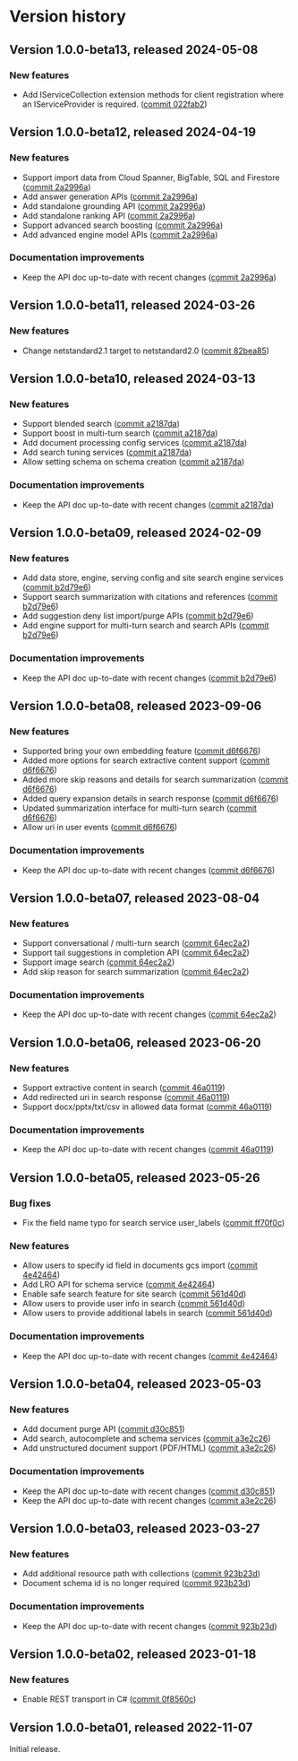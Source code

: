 # Version history

## Version 1.0.0-beta13, released 2024-05-08

### New features

- Add IServiceCollection extension methods for client registration where an IServiceProvider is required. ([commit 022fab2](https://github.com/googleapis/google-cloud-dotnet/commit/022fab203f28fb9c608972af7f8b83f571ae5694))

## Version 1.0.0-beta12, released 2024-04-19

### New features

- Support import data from Cloud Spanner, BigTable, SQL and Firestore ([commit 2a2996a](https://github.com/googleapis/google-cloud-dotnet/commit/2a2996aa8b5ecf693b6a4fea2c85d7620d2c62f5))
- Add answer generation APIs ([commit 2a2996a](https://github.com/googleapis/google-cloud-dotnet/commit/2a2996aa8b5ecf693b6a4fea2c85d7620d2c62f5))
- Add standalone grounding API ([commit 2a2996a](https://github.com/googleapis/google-cloud-dotnet/commit/2a2996aa8b5ecf693b6a4fea2c85d7620d2c62f5))
- Add standalone ranking API ([commit 2a2996a](https://github.com/googleapis/google-cloud-dotnet/commit/2a2996aa8b5ecf693b6a4fea2c85d7620d2c62f5))
- Support advanced search boosting ([commit 2a2996a](https://github.com/googleapis/google-cloud-dotnet/commit/2a2996aa8b5ecf693b6a4fea2c85d7620d2c62f5))
- Add advanced engine model APIs ([commit 2a2996a](https://github.com/googleapis/google-cloud-dotnet/commit/2a2996aa8b5ecf693b6a4fea2c85d7620d2c62f5))

### Documentation improvements

- Keep the API doc up-to-date with recent changes ([commit 2a2996a](https://github.com/googleapis/google-cloud-dotnet/commit/2a2996aa8b5ecf693b6a4fea2c85d7620d2c62f5))

## Version 1.0.0-beta11, released 2024-03-26

### New features

- Change netstandard2.1 target to netstandard2.0 ([commit 82bea85](https://github.com/googleapis/google-cloud-dotnet/commit/82bea850661975b9750ac30753528cc9d2e05240))

## Version 1.0.0-beta10, released 2024-03-13

### New features

- Support blended search ([commit a2187da](https://github.com/googleapis/google-cloud-dotnet/commit/a2187dace0c7a3c33a63859d2834921e12217905))
- Support boost in multi-turn search ([commit a2187da](https://github.com/googleapis/google-cloud-dotnet/commit/a2187dace0c7a3c33a63859d2834921e12217905))
- Add document processing config services ([commit a2187da](https://github.com/googleapis/google-cloud-dotnet/commit/a2187dace0c7a3c33a63859d2834921e12217905))
- Add search tuning services ([commit a2187da](https://github.com/googleapis/google-cloud-dotnet/commit/a2187dace0c7a3c33a63859d2834921e12217905))
- Allow setting schema on schema creation ([commit a2187da](https://github.com/googleapis/google-cloud-dotnet/commit/a2187dace0c7a3c33a63859d2834921e12217905))

### Documentation improvements

- Keep the API doc up-to-date with recent changes ([commit a2187da](https://github.com/googleapis/google-cloud-dotnet/commit/a2187dace0c7a3c33a63859d2834921e12217905))

## Version 1.0.0-beta09, released 2024-02-09

### New features

- Add data store, engine, serving config and site search engine services ([commit b2d79e6](https://github.com/googleapis/google-cloud-dotnet/commit/b2d79e656b728a64b703dea17721df3677426421))
- Support search summarization with citations and references ([commit b2d79e6](https://github.com/googleapis/google-cloud-dotnet/commit/b2d79e656b728a64b703dea17721df3677426421))
- Add suggestion deny list import/purge APIs ([commit b2d79e6](https://github.com/googleapis/google-cloud-dotnet/commit/b2d79e656b728a64b703dea17721df3677426421))
- Add engine support for multi-turn search and search APIs ([commit b2d79e6](https://github.com/googleapis/google-cloud-dotnet/commit/b2d79e656b728a64b703dea17721df3677426421))

### Documentation improvements

- Keep the API doc up-to-date with recent changes ([commit b2d79e6](https://github.com/googleapis/google-cloud-dotnet/commit/b2d79e656b728a64b703dea17721df3677426421))

## Version 1.0.0-beta08, released 2023-09-06

### New features

- Supported bring your own embedding feature ([commit d6f6676](https://github.com/googleapis/google-cloud-dotnet/commit/d6f6676a3e821b42a861a9527c63cf0985dbe9d9))
- Added more options for search extractive content support ([commit d6f6676](https://github.com/googleapis/google-cloud-dotnet/commit/d6f6676a3e821b42a861a9527c63cf0985dbe9d9))
- Added more skip reasons and details for search summarization ([commit d6f6676](https://github.com/googleapis/google-cloud-dotnet/commit/d6f6676a3e821b42a861a9527c63cf0985dbe9d9))
- Added query expansion details in search response ([commit d6f6676](https://github.com/googleapis/google-cloud-dotnet/commit/d6f6676a3e821b42a861a9527c63cf0985dbe9d9))
- Updated summarization interface for multi-turn search ([commit d6f6676](https://github.com/googleapis/google-cloud-dotnet/commit/d6f6676a3e821b42a861a9527c63cf0985dbe9d9))
- Allow uri in user events ([commit d6f6676](https://github.com/googleapis/google-cloud-dotnet/commit/d6f6676a3e821b42a861a9527c63cf0985dbe9d9))

### Documentation improvements

- Keep the API doc up-to-date with recent changes ([commit d6f6676](https://github.com/googleapis/google-cloud-dotnet/commit/d6f6676a3e821b42a861a9527c63cf0985dbe9d9))

## Version 1.0.0-beta07, released 2023-08-04

### New features

- Support conversational / multi-turn search ([commit 64ec2a2](https://github.com/googleapis/google-cloud-dotnet/commit/64ec2a218d13e5b31c64ea8e2b8fa0d30214198d))
- Support tail suggestions in completion API ([commit 64ec2a2](https://github.com/googleapis/google-cloud-dotnet/commit/64ec2a218d13e5b31c64ea8e2b8fa0d30214198d))
- Support image search ([commit 64ec2a2](https://github.com/googleapis/google-cloud-dotnet/commit/64ec2a218d13e5b31c64ea8e2b8fa0d30214198d))
- Add skip reason for search summarization ([commit 64ec2a2](https://github.com/googleapis/google-cloud-dotnet/commit/64ec2a218d13e5b31c64ea8e2b8fa0d30214198d))

### Documentation improvements

- Keep the API doc up-to-date with recent changes ([commit 64ec2a2](https://github.com/googleapis/google-cloud-dotnet/commit/64ec2a218d13e5b31c64ea8e2b8fa0d30214198d))

## Version 1.0.0-beta06, released 2023-06-20

### New features

- Support extractive content in search ([commit 46a0119](https://github.com/googleapis/google-cloud-dotnet/commit/46a011957e2fa931c9cec6c04371c9dbf95443f0))
- Add redirected uri in search response ([commit 46a0119](https://github.com/googleapis/google-cloud-dotnet/commit/46a011957e2fa931c9cec6c04371c9dbf95443f0))
- Support docx/pptx/txt/csv in allowed data format ([commit 46a0119](https://github.com/googleapis/google-cloud-dotnet/commit/46a011957e2fa931c9cec6c04371c9dbf95443f0))

### Documentation improvements

- Keep the API doc up-to-date with recent changes ([commit 46a0119](https://github.com/googleapis/google-cloud-dotnet/commit/46a011957e2fa931c9cec6c04371c9dbf95443f0))

## Version 1.0.0-beta05, released 2023-05-26

### Bug fixes

- Fix the field name typo for search service user_labels ([commit ff70f0c](https://github.com/googleapis/google-cloud-dotnet/commit/ff70f0c0b9518f1e7a2b07bb047c1c14fc90ea7e))

### New features

- Allow users to specify id field in documents gcs import ([commit 4e42464](https://github.com/googleapis/google-cloud-dotnet/commit/4e42464505887cbe5accc88aa0b0d58bf72c6218))
- Add LRO API for schema service ([commit 4e42464](https://github.com/googleapis/google-cloud-dotnet/commit/4e42464505887cbe5accc88aa0b0d58bf72c6218))
- Enable safe search feature for site search ([commit 561d40d](https://github.com/googleapis/google-cloud-dotnet/commit/561d40d47ea651dddf4a252887b047d6b6d4ae4b))
- Allow users to provide user info in search ([commit 561d40d](https://github.com/googleapis/google-cloud-dotnet/commit/561d40d47ea651dddf4a252887b047d6b6d4ae4b))
- Allow users to provide additional labels in search ([commit 561d40d](https://github.com/googleapis/google-cloud-dotnet/commit/561d40d47ea651dddf4a252887b047d6b6d4ae4b))

### Documentation improvements

- Keep the API doc up-to-date with recent changes ([commit 4e42464](https://github.com/googleapis/google-cloud-dotnet/commit/4e42464505887cbe5accc88aa0b0d58bf72c6218))
## Version 1.0.0-beta04, released 2023-05-03

### New features

- Add document purge API ([commit d30c851](https://github.com/googleapis/google-cloud-dotnet/commit/d30c851e39b9de0064f50b8d85420fe6d6aa524b))
- Add search, autocomplete and schema services ([commit a3e2c26](https://github.com/googleapis/google-cloud-dotnet/commit/a3e2c260d2eb3550f38bd30071539f4b4a6d3f6f))
- Add unstructured document support (PDF/HTML) ([commit a3e2c26](https://github.com/googleapis/google-cloud-dotnet/commit/a3e2c260d2eb3550f38bd30071539f4b4a6d3f6f))

### Documentation improvements

- Keep the API doc up-to-date with recent changes ([commit d30c851](https://github.com/googleapis/google-cloud-dotnet/commit/d30c851e39b9de0064f50b8d85420fe6d6aa524b))
- Keep the API doc up-to-date with recent changes ([commit a3e2c26](https://github.com/googleapis/google-cloud-dotnet/commit/a3e2c260d2eb3550f38bd30071539f4b4a6d3f6f))

## Version 1.0.0-beta03, released 2023-03-27

### New features

- Add additional resource path with collections ([commit 923b23d](https://github.com/googleapis/google-cloud-dotnet/commit/923b23d794ebae1ddbcb5118e6f6261c2776c7c8))
- Document schema id is no longer required ([commit 923b23d](https://github.com/googleapis/google-cloud-dotnet/commit/923b23d794ebae1ddbcb5118e6f6261c2776c7c8))

### Documentation improvements

- Keep the API doc up-to-date with recent changes ([commit 923b23d](https://github.com/googleapis/google-cloud-dotnet/commit/923b23d794ebae1ddbcb5118e6f6261c2776c7c8))

## Version 1.0.0-beta02, released 2023-01-18

### New features

- Enable REST transport in C# ([commit 0f8560c](https://github.com/googleapis/google-cloud-dotnet/commit/0f8560c840725bf41bc060c8beecafc7d99f38eb))

## Version 1.0.0-beta01, released 2022-11-07

Initial release.
